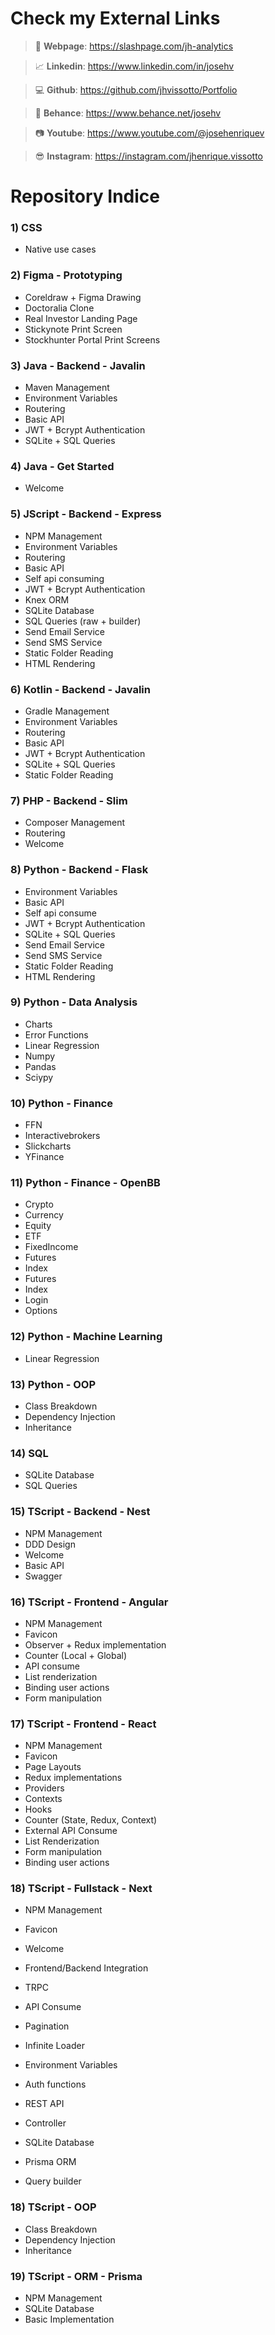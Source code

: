 # Check my External Links

> 🧮 **Webpage**: https://slashpage.com/jh-analytics

> 📈 **Linkedin**: https://www.linkedin.com/in/josehv

> 💻 **Github**: https://github.com/jhvissotto/Portfolio

> 🎨 **Behance**: https://www.behance.net/josehv

> 📷 **Youtube**: https://www.youtube.com/@josehenriquev

> 😎 **Instagram**: https://instagram.com/jhenrique.vissotto


# Repository Indice

### 1) CSS
- Native use cases

### 2) Figma - Prototyping
- Coreldraw + Figma Drawing
- Doctoralia Clone
- Real Investor Landing Page
- Stickynote Print Screen
- Stockhunter Portal Print Screens

### 3) Java - Backend - Javalin
- Maven Management
- Environment Variables
- Routering
- Basic API
- JWT + Bcrypt Authentication
- SQLite + SQL Queries

### 4) Java - Get Started
- Welcome

### 5) JScript - Backend - Express
- NPM Management
- Environment Variables
- Routering
- Basic API
- Self api consuming
- JWT + Bcrypt Authentication
- Knex ORM
- SQLite Database
- SQL Queries (raw + builder)
- Send Email Service
- Send SMS Service
- Static Folder Reading
- HTML Rendering

### 6) Kotlin - Backend - Javalin
- Gradle Management
- Environment Variables
- Routering
- Basic API
- JWT + Bcrypt Authentication
- SQLite + SQL Queries
- Static Folder Reading

### 7) PHP - Backend - Slim
- Composer Management
- Routering
- Welcome

### 8) Python - Backend - Flask
- Environment Variables
- Basic API
- Self api consume
- JWT + Bcrypt Authentication
- SQLite + SQL Queries
- Send Email Service
- Send SMS Service
- Static Folder Reading
- HTML Rendering

### 9) Python - Data Analysis
- Charts
- Error Functions
- Linear Regression
- Numpy
- Pandas
- Sciypy

### 10) Python - Finance
- FFN
- Interactivebrokers
- Slickcharts
- YFinance

### 11) Python - Finance - OpenBB
- Crypto
- Currency
- Equity
- ETF
- FixedIncome
- Futures
- Index
- Futures
- Index
- Login
- Options

### 12) Python - Machine Learning
- Linear Regression

### 13) Python - OOP
- Class Breakdown
- Dependency Injection
- Inheritance

### 14) SQL
- SQLite Database
- SQL Queries

### 15) TScript - Backend - Nest
- NPM Management
- DDD Design
- Welcome
- Basic API
- Swagger

### 16) TScript - Frontend - Angular
- NPM Management
- Favicon
- Observer + Redux implementation
- Counter (Local + Global)
- API consume
- List renderization
- Binding user actions
- Form manipulation

### 17) TScript - Frontend - React
- NPM Management
- Favicon
- Page Layouts
- Redux implementations
- Providers
- Contexts
- Hooks
- Counter (State, Redux, Context)
- External API Consume
- List Renderization
- Form manipulation
- Binding user actions

### 18) TScript - Fullstack - Next
- NPM Management
- Favicon
- Welcome

- Frontend/Backend Integration
- TRPC
- API Consume
- Pagination
- Infinite Loader

- Environment Variables
- Auth functions
- REST API
- Controller

- SQLite Database
- Prisma ORM
- Query builder

### 18) TScript - OOP
- Class Breakdown
- Dependency Injection
- Inheritance

### 19) TScript - ORM - Prisma
- NPM Management
- SQLite Database
- Basic Implementation
